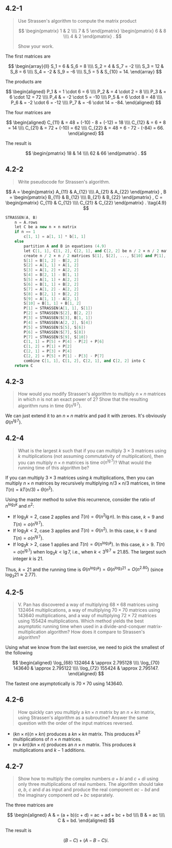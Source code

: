 ## 4.2-1

> Use Strassen's algorithm to compute the matrix product
> 
> $$
> \begin{pmatrix}
> 1 & 2 \\\\
> 7 & 5
> \end{pmatrix}
> \begin{pmatrix}
> 6 & 8 \\\\
> 4 & 2
> \end{pmatrix}
> .
> $$
>
> Show your work.

The first matrices are

$$
\begin{array}{ll}
S_1 =  6 & S_6    =  8 \\\\
S_2 =  4 & S_7    = -2 \\\\
S_3 = 12 & S_8    =  6 \\\\
S_4 = -2 & S_9    = -6 \\\\
S_5 =  5 & S_{10} = 14.
\end{array}
$$

The products are

$$
\begin{aligned}
P_1 & =  1 \cdot 6  =   6 \\\\
P_2 & =  4 \cdot 2  =   8 \\\\
P_3 & =  6 \cdot 12 =  72 \\\\
P_4 & = -2 \cdot 5  = -10 \\\\
P_5 & =  6 \cdot 8  =  48 \\\\
P_6 & = -2 \cdot 6  = -12 \\\\
P_7 & = -6 \cdot 14 = -84.
\end{aligned}
$$

The four matrices are

$$
\begin{aligned}
C_{11} & = 48 + (-10) - 8 + (-12) = 18 \\\\
C_{12} & =  6 + 8 = 14 \\\\
C_{21} & = 72 + (-10) = 62 \\\\
C_{22} & = 48 + 6 - 72 - (-84) = 66.
\end{aligned}
$$

The result is

$$
\begin{pmatrix}
18 & 14 \\\\
62 & 66
\end{pmatrix}
.
$$

## 4.2-2

> Write pseudocode for Strassen's algorithm.

$$
A =
\begin{pmatrix}
A_{11} & A_{12} \\\\
A_{21} & A_{22}
\end{pmatrix}
,
B =
\begin{pmatrix}
B_{11} & B_{12} \\\\
B_{21} & B_{22}
\end{pmatrix}
,
C =
\begin{pmatrix}
C_{11} & C_{12} \\\\
C_{21} & C_{22}
\end{pmatrix}
.
\tag{4.9}
$$

```cpp
STRASSEN(A, B)
    n = A.rows
    let C be a new n × n matrix
    if n == 1
        c[1, 1] = a[1, 1] * b[1, 1]
    else 
        partition A and B in equations (4.9)
        let C[1, 1], C[1, 2], C[2, 1], and C[2, 2] be n / 2 × n / 2 matrices
        create n / 2 × n / 2 matrices S[1], S[2], ..., S[10] and P[1], P[2], ..., P[7]
        S[1] = B[1, 2] - B[2, 2]
        S[2] = A[1, 1] + A[1, 2]
        S[3] = A[1, 2] + A[2, 2]
        S[4] = B[2, 1] - B[1, 1]
        S[5] = A[1, 1] + A[2, 2]
        S[6] = B[1, 1] + B[2, 2]
        S[7] = A[1, 2] - A[2, 2]
        S[8] = B[2, 1] + B[2, 2]
        S[9] = A[1, 1] - A[2, 1]
        S[10] = B[1, 1] + B[1, 2]
        P[1] = STRASSEN(A[1, 1], S[1])
        P[2] = STRASSEN(S[2], B[2, 2])
        P[3] = STRASSEN(S[3], B[1, 1])
        P[4] = STRASSEN(A[2, 2], S[4])
        P[5] = STRASSEN(S[5], S[6])
        P[6] = STRASSEN(S[7], S[8])
        P[7] = STRASSEN(S[9], S[10])
        C[1, 1] = P[5] + P[4] - P[2] + P[6]
        C[1, 2] = P[1] + P[2]
        C[2, 1] = P[3] + P[4]
        C[2, 2] = P[5] + P[1] - P[3] - P[7]
        combine C[1, 1], C[1, 2], C[2, 1], and C[2, 2] into C
    return C
```

## 4.2-3

> How would you modify Strassen's algorithm to multiply $n \times n$ matrices in which $n$ is not an exact power of $2$? Show that the resulting algorithm runs in time $\Theta(n^{\lg7})$.

We can just extend it to an $n \times n$ matrix and pad it with zeroes. It's obviously $\Theta(n^{\lg7})$.

## 4.2-4

> What is the largest $k$ such that if you can multiply $3 \times 3$ matrices using $k$ multiplications (not assuming commutativity of multiplication), then you can multiply $n \times n$ matrices is time $o(n^{\lg 7})$? What would the running time of this algorithm be?

If you can multiply $3 \times 3$ matrices using $k$ multiplications, then you can multiply $n \times n$ matrices by recursively multiplying $n / 3 \times n /3$ matrices, in time $T(n) = kT(n / 3) + \Theta(n^2)$.

Using the master method to solve this recurrence, consider the ratio of $n^{\log_3 k}$ and $n^2$:

- If $\log_3 k = 2$, case 2 applies and $T(n) = \Theta(n^2\lg n)$. In this case, $k = 9$ and $T(n) = o(n^{\lg 7})$.
- If $\log_3 k < 2$, case 3 applies and $T(n) = \Theta(n^2)$. In this case, $k < 9$ and $T(n) = o(n^{\lg 7})$.
- If $\log_3 k > 2$, case 1 applies and $T(n) = \Theta(n^{\log_3 k})$. In this case, $k > 9$. $T(n) = o(n^{\lg 7})$ when $\log_3 k < \lg 7$, i.e., when $k < 3^{\lg 7} \approx 21.85$. The largest such integer $k$ is $21$.

Thus, $k = 21$ and the running time is $\Theta(n^{\log_3 k}) = \Theta(n^{\log_3 21} = O(n^{2.80})$ (since $\log_3 21 \approx 2.77$).

## 4.2-5

> V. Pan has discovered a way of multiplying $68 \times 68$ matrices using $132464$ multiplications, a way of multiplying $70 \times 70$ matrices using $143640$ multiplications, and a way of multiplying $72 \times 72$ matrices using $155424$ multiplications. Which method yields the best asymptotic running time when used in a divide-and-conquer matrix-multiplication algorithm? How does it compare to Strassen's algorithm?

Using what we know from the last exercise, we need to pick the smallest of the following

$$
\begin{aligned}
\log_{68} 132464 & \approx 2.795128 \\\\
\log_{70} 143640 & \approx 2.795122 \\\\
\log_{72} 155424 & \approx 2.795147.
\end{aligned}
$$

The fastest one asymptotically is $70 \times 70$ using $143640$.

## 4.2-6

> How quickly can you multiply a $kn \times n$ matrix by an $n \times kn$ matrix, using Strassen's algorithm as a subroutine? Answer the same question with the order of the input matrices reversed.

- $(kn \times n)(n \times kn)$ produces a $kn \times kn$ matrix. This produces $k^2$ multiplications of $n \times n$ matrices.
- $(n \times kn)(kn \times n)$ produces an $n \times n$ matrix. This produces $k$ multiplications and $k - 1$ additions.

## 4.2-7

> Show how to multiply the complex numbers $a + bi$ and $c + di$ using only three multiplications of real numbers. The algorithm should take $a$, $b$, $c$ and $d$ as input and produce the real component $ac - bd$ and the imaginary component $ad + bc$ separately.

The three matrices are

$$
\begin{aligned}
A & = (a + b)(c + d) = ac + ad + bc + bd \\\\
B & = ac \\\\
C & = bd.
\end{aligned}
$$

The result is

$$(B - C) + (A - B - C)i.$$
